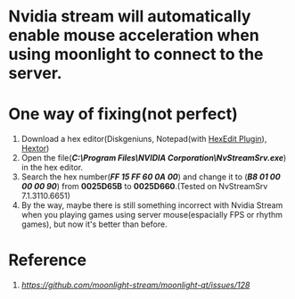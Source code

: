 <!--
 * @Author       : Primimy
 * @Date         : 2022-06-28 11:55:54
-->
# Nvidia stream will automatically enable mouse acceleration when using moonlight to connect to the server.

# One way of fixing(not perfect)
1. Download a hex editor(Diskgeniuns, Notepad(with [HexEdit Plugin](https://github.com/chcg/NPP_HexEdit)), [Hextor](https://github.com/digitalw0lf/hextor))
2. Open the file(***C:\Program Files\NVIDIA Corporation\NvStreamSrv.exe***) in the hex editor.
3. Search the hex number(***FF 15 FF 60 0A 00***) and change it to (***B8 01 00 00 00 90***) from **0025D65B** to **0025D660**.(Tested on NvStreamSrv 7.1.3110.6651)
4. By the way, maybe there is still something incorrect with Nvidia Stream when you playing games using server mouse(espacially FPS or rhythm games), but now it's better than before.

# Reference
1. *https://github.com/moonlight-stream/moonlight-qt/issues/128*